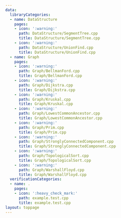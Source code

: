 ```yaml
---
data:
  libraryCategories:
  - name: DataStructure
    pages:
    - icon: ':warning:'
      path: DataStructure/SegmentTree.cpp
      title: DataStructure/SegmentTree.cpp
    - icon: ':warning:'
      path: DataStructure/UnionFind.cpp
      title: DataStructure/UnionFind.cpp
  - name: Graph
    pages:
    - icon: ':warning:'
      path: Graph/BellmanFord.cpp
      title: Graph/BellmanFord.cpp
    - icon: ':warning:'
      path: Graph/Dijkstra.cpp
      title: Graph/Dijkstra.cpp
    - icon: ':warning:'
      path: Graph/Kruskal.cpp
      title: Graph/Kruskal.cpp
    - icon: ':warning:'
      path: Graph/LowestCommonAncestor.cpp
      title: Graph/LowestCommonAncestor.cpp
    - icon: ':warning:'
      path: Graph/Prim.cpp
      title: Graph/Prim.cpp
    - icon: ':warning:'
      path: Graph/StronglyConnectedComponent.cpp
      title: Graph/StronglyConnectedComponent.cpp
    - icon: ':warning:'
      path: Graph/TopologicalSort.cpp
      title: Graph/TopologicalSort.cpp
    - icon: ':warning:'
      path: Graph/WarshallFloyd.cpp
      title: Graph/WarshallFloyd.cpp
  verificationCategories:
  - name: .
    pages:
    - icon: ':heavy_check_mark:'
      path: example.test.cpp
      title: example.test.cpp
layout: toppage
---
```

